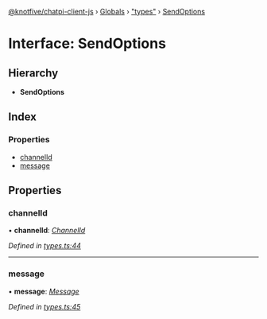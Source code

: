 [@knotfive/chatpi-client-js](../README.md) › [Globals](../globals.md) › ["types"](../modules/_types_.md) › [SendOptions](_types_.sendoptions.md)

# Interface: SendOptions

## Hierarchy

* **SendOptions**

## Index

### Properties

* [channelId](_types_.sendoptions.md#channelid)
* [message](_types_.sendoptions.md#message)

## Properties

###  channelId

• **channelId**: *[ChannelId](../modules/_types_.md#channelid)*

*Defined in [types.ts:44](https://github.com/ArcQ/chatpi/blob/5cb36a2/clients/js/chatpi-client/src/types.ts#L44)*

___

###  message

• **message**: *[Message](_types_.message.md)*

*Defined in [types.ts:45](https://github.com/ArcQ/chatpi/blob/5cb36a2/clients/js/chatpi-client/src/types.ts#L45)*
